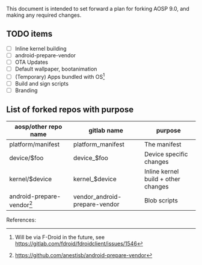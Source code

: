 This document is intended to set forward a plan for forking AOSP 9.0, and making any required changes.

## TODO items
- [ ] Inline kernel building
- [ ] android-prepare-vendor
- [ ] OTA Updates
- [ ] Default wallpaper, bootanimation
- [ ] (Temporary) Apps bundled with OS[^1]
- [ ] Build and sign scripts
- [ ] Branding

## List of forked repos with purpose
| aosp/other repo name | gitlab name | purpose |
|----------------|-------------|---------|
| platform/manifest | platform_manifest | The manifest |
| device/$foo | device_$foo | Device specific changes |
| kernel/$device | kernel_$device | Inline kernel build + other changes |
| android-prepare-vendor[^2] | vendor_android-prepare-vendor | Blob scripts |

References:

[^1]: Will be via F-Droid in the future, see https://gitlab.com/fdroid/fdroidclient/issues/1546
[^2]: https://github.com/anestisb/android-prepare-vendor